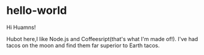 # hello-world

Hi Huamns!

Hubot here,I like Node.js and Coffeesript(that's what I'm made of!).
I've had tacos on the moon and find them far superior to Earth tacos.
